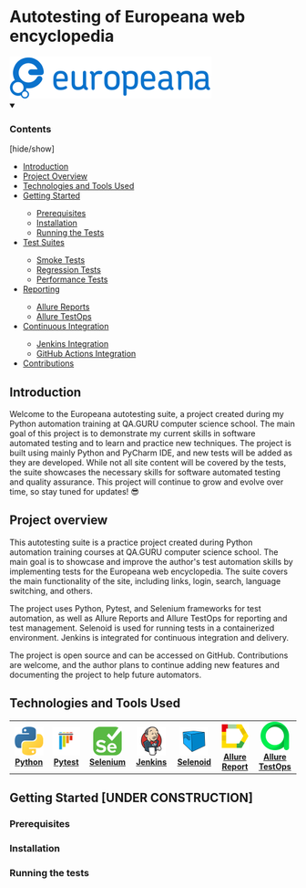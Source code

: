 # Autotesting of Europeana web encyclopedia <br>

<picture>
 <source media="(prefers-color-scheme: dark)" srcset="images/europeana_logo_DARKMODE.svg">
 <source media="(prefers-color-scheme: light)" srcset="images/europeana_logo_LIGHTMODE.svg">
 <img alt="Europeana logo" src="images/europeana_logo.svg">
</picture>

<details open>
  <summary> <h3>Contents</h3> [hide/show]</summary>
  <ul>
   <li><a href="#introduction">Introduction</a></li>
   <li><a href="#project-overview">Project Overview</a></li>
   <li><a href="#technologies-and-tools-used">Technologies and Tools Used</a></li>
   <li><a href="#getting-started">Getting Started</a></li>
   <ul>
    <li><a href="#prerequisites">Prerequisites</a></li>
    <li><a href="#installation">Installation</a></li>
    <li><a href="#running-the-tests">Running the Tests</a></li>
   </ul>
   <li><a href="#test-suites">Test Suites</a></li>
    <ul>
     <li><a href="#smoke-tests">Smoke Tests</a></li>
     <li><a href="#regression-tests">Regression Tests</a></li>
     <li><a href="#performance-tests">Performance Tests</a></li>
    </ul>
    <li><a href="#reporting">Reporting</a></li>
    <ul>
     <li><a href="#allure-reports">Allure Reports</a></li>
     <li><a href="#allure-testops">Allure TestOps</a></li>
    </ul>
    <li><a href="#continuous-integration">Continuous Integration</a></li>
    <ul>
     <li><a href="#jenkins-integration">Jenkins Integration</a></li>
     <li><a href="#github-actions-integration">GitHub Actions Integration</a></li>
    </ul>
    <li><a href="#contributions">Contributions</a></li>
  </p>
</details>

 ## Introduction

  Welcome to the Europeana autotesting suite, a project created during my Python automation training at QA.GURU computer science school. The main goal of this project is to demonstrate my current skills in software automated testing and to learn and practice new techniques. The project is built using mainly Python and PyCharm IDE, and new tests will be added as they are developed. While not all site content will be covered by the tests, the suite showcases the necessary skills for software automated testing and quality assurance. This project will continue to grow and evolve over time, so stay tuned for updates! :sunglasses:

 ## Project overview

This autotesting suite is a practice project created during Python automation training courses at QA.GURU computer science school. The main goal is to showcase and improve the author's test automation skills by implementing tests for the Europeana web encyclopedia. The suite covers the main functionality of the site, including links, login, search, language switching, and others.

The project uses Python, Pytest, and Selenium frameworks for test automation, as well as Allure Reports and Allure TestOps for reporting and test management. Selenoid is used for running tests in a containerized environment. Jenkins is integrated for continuous integration and delivery.

The project is open source and can be accessed on GitHub. Contributions are welcome, and the author plans to continue adding new features and documenting the project to help future automators.

 ## Technologies and Tools Used

<table align="center"><tr>
<td width= "150" align="center"><a href="https://www.python.org/">
 <img alt="Python" src="https://github.com/Kellerberg/Kellerberg/blob/main/images/python.svg" width="50" height="50"><br><b>Python</b></a></td>
<td width= "150" align="center"><a href="https://docs.pytest.org/">
 <img alt="Pytest" src="https://github.com/Kellerberg/Kellerberg/blob/main/images/pytest.svg" width="50" height="50"><br><b>Pytest</b></a></td>
<td width= "150" align="center"><a href="https://www.selenium.dev/">
 <img alt="Selenium" src="https://github.com/Kellerberg/Kellerberg/blob/main/images/selenium.svg" width="50" height="50"><br><b>Selenium</b></a></td>
<td width= "150" align="center"><a href="https://www.jenkins.io/">
 <img alt="Jenkins" src="https://github.com/Kellerberg/Kellerberg/blob/main/images/jenkins.svg" width="50" height="50"><br><b>Jenkins</b></a></td>
<td width= "150" align="center"><a href="https://aerokube.com/selenoid/">
 <img alt="Selenoid" src="https://github.com/Kellerberg/Kellerberg/blob/main/images/selenoid.svg" width="50" height="50"><br><b>Selenoid</b></a></td>
<td width= "150" align="center"><a href="https://qameta.io/allure-report/">
 <img alt="Allure Report" src="https://github.com/Kellerberg/Kellerberg/blob/main/images/allurereport.svg" width="50" height="50"><br><b>Allure Report</b></a></td>
<td width= "150" align="center"><a href="https://qameta.io/">
 <img alt="Allure TestOps" src="https://github.com/Kellerberg/Kellerberg/blob/main/images/alluretestops.svg" width="50" height="50"><br><b>Allure TestOps</b></a></td>
</tr><table>

 ## Getting Started <b>[UNDER CONSTRUCTION]</b>
 
  ### Prerequisites
  ### Installation
  ### Running the tests
